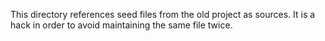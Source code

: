 This directory references seed files from the old project as sources. It is a hack in
order to avoid maintaining the same file twice.